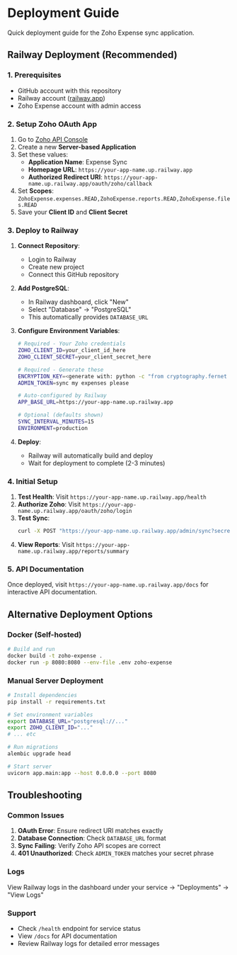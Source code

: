 # Deployment Guide

Quick deployment guide for the Zoho Expense sync application.

## Railway Deployment (Recommended)

### 1. Prerequisites
- GitHub account with this repository
- Railway account ([railway.app](https://railway.app))
- Zoho Expense account with admin access

### 2. Setup Zoho OAuth App

1. Go to [Zoho API Console](https://api-console.zoho.com/)
2. Create a new **Server-based Application**
3. Set these values:
   - **Application Name**: Expense Sync
   - **Homepage URL**: `https://your-app-name.up.railway.app`
   - **Authorized Redirect URI**: `https://your-app-name.up.railway.app/oauth/zoho/callback`
4. Set **Scopes**: `ZohoExpense.expenses.READ,ZohoExpense.reports.READ,ZohoExpense.files.READ`
5. Save your **Client ID** and **Client Secret**

### 3. Deploy to Railway

1. **Connect Repository**:
   - Login to Railway
   - Create new project
   - Connect this GitHub repository

2. **Add PostgreSQL**:
   - In Railway dashboard, click "New"
   - Select "Database" → "PostgreSQL"
   - This automatically provides `DATABASE_URL`

3. **Configure Environment Variables**:
   ```bash
   # Required - Your Zoho credentials
   ZOHO_CLIENT_ID=your_client_id_here
   ZOHO_CLIENT_SECRET=your_client_secret_here

   # Required - Generate these
   ENCRYPTION_KEY=<generate with: python -c "from cryptography.fernet import Fernet; print(Fernet.generate_key().decode())">
   ADMIN_TOKEN=sync my expenses please

   # Auto-configured by Railway
   APP_BASE_URL=https://your-app-name.up.railway.app

   # Optional (defaults shown)
   SYNC_INTERVAL_MINUTES=15
   ENVIRONMENT=production
   ```

4. **Deploy**:
   - Railway will automatically build and deploy
   - Wait for deployment to complete (2-3 minutes)

### 4. Initial Setup

1. **Test Health**: Visit `https://your-app-name.up.railway.app/health`
2. **Authorize Zoho**: Visit `https://your-app-name.up.railway.app/oauth/zoho/login`
3. **Test Sync**:
   ```bash
   curl -X POST "https://your-app-name.up.railway.app/admin/sync?secret=sync my expenses please"
   ```
4. **View Reports**: Visit `https://your-app-name.up.railway.app/reports/summary`

### 5. API Documentation

Once deployed, visit `https://your-app-name.up.railway.app/docs` for interactive API documentation.

## Alternative Deployment Options

### Docker (Self-hosted)

```bash
# Build and run
docker build -t zoho-expense .
docker run -p 8080:8080 --env-file .env zoho-expense
```

### Manual Server Deployment

```bash
# Install dependencies
pip install -r requirements.txt

# Set environment variables
export DATABASE_URL="postgresql://..."
export ZOHO_CLIENT_ID="..."
# ... etc

# Run migrations
alembic upgrade head

# Start server
uvicorn app.main:app --host 0.0.0.0 --port 8080
```

## Troubleshooting

### Common Issues

1. **OAuth Error**: Ensure redirect URI matches exactly
2. **Database Connection**: Check `DATABASE_URL` format
3. **Sync Failing**: Verify Zoho API scopes are correct
4. **401 Unauthorized**: Check `ADMIN_TOKEN` matches your secret phrase

### Logs

View Railway logs in the dashboard under your service → "Deployments" → "View Logs"

### Support

- Check `/health` endpoint for service status
- View `/docs` for API documentation
- Review Railway logs for detailed error messages